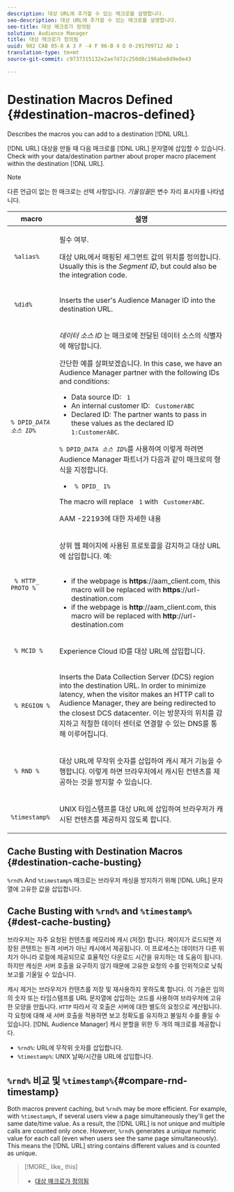 ```yaml
---
description: 대상 URL에 추가할 수 있는 매크로를 설명합니다.
seo-description: 대상 URL에 추가할 수 있는 매크로를 설명합니다.
seo-title: 대상 매크로가 정의됨
solution: Audience Manager
title: 대상 매크로가 정의됨
uuid: 982 CAB 05-8 A 3 F -4 F 96-B 4 D 0-291709712 AD 1
translation-type: tm+mt
source-git-commit: c9737315132e2ae7d72c250d8c196abe8d9e0e43

---
```



# Destination Macros Defined {#destination-macros-defined}

Describes the macros you can add to a destination [!DNL URL].

<!-- destination-macros.xml -->

[!DNL URL] 대상을 만들 때 다음 매크로를 [!DNL URL] 문자열에 삽입할 수 있습니다. Check with your data/destination partner about proper macro placement within the destination [!DNL URL].

>[!NOTE]
>
>다른 언급이 없는 한 매크로는 선택 사항입니다. *기울임꼴*&#x200B;은 변수 자리 표시자를 나타냅니다.

<table id="table_2C532EFB9DAE41B08714753EBD7DFB05"> 
 <thead> 
  <tr> 
   <th colname="col1" class="entry"> macro </th> 
   <th colname="col2" class="entry"> 설명 </th> 
  </tr> 
 </thead>
 <tbody> 
  <tr> 
   <td colname="col1"> <p> <code> %alias%</code> </p> </td> 
   <td colname="col2"> <p>필수 여부. </p> <p>대상 URL에서 매핑된 세그먼트 값의 위치를 정의합니다. Usually this is the <i>Segment ID</i>, but could also be the integration code. </p> </td> 
  </tr> 
  <tr> 
   <td colname="col1"> <p> <code> %did%</code> </p> </td> 
   <td colname="col2"> <p>Inserts the user's <span class="keyword"> Audience Manager</span> ID into the destination URL. </p> </td> 
  </tr> 
  <tr> 
   <td colname="col1"> <p> <code>% DPID_<i>DATA 소스 ID</i>%</code> </p> </td> 
   <td colname="col2"> <p><i>데이터 소스 ID</i> 는 매크로에 전달된 데이터 소스의 식별자에 해당합니다. </p> <p>간단한 예를 살펴보겠습니다. In this case, we have an <span class="keyword"> Audience Manager</span> partner with the following IDs and conditions: </p> 
    <ul id="ul_697508B437EB4090B121AFA5D519AFBE"> 
     <li id="li_32D9F72A7D1543A892DC7E1529E98A96">Data source ID: <code> 1</code> </li> 
     <li id="li_099F5B63D2244B5AADA9B26CB6152E6B">An internal customer ID: <code> CustomerABC</code> </li> 
     <li id="li_0D9FE501C16444DDB388C8E934E5A8C6">Declared ID: The partner wants to pass in these values as the declared ID <code> 1:CustomerABC</code>. </li> 
    </ul> <p><code>% DPID_<i>DATA 소스 ID</i>%</code>를 사용하여 이렇게 하려면 <span class="keyword"> Audience Manager</span> 파트너가 다음과 같이 매크로의 형식을 지정합니다. </p> 
    <ul class="simplelist"> 
     <li> <code> % DPID_ 1%</code> </li> 
    </ul> <p>The macro will replace <code> 1</code> with <code> CustomerABC</code>. </p> <p> 
     <draft-comment>
       AAM -22193에 대한 자세한 내용 
     </draft-comment> </p> </td> 
  </tr> 
  <tr> 
   <td colname="col1"> <p><code> % HTTP_ PROTO %</code> </p> </td> 
   <td colname="col2"> <p>상위 웹 페이지에 사용된 프로토콜을 감지하고 대상 URL에 삽입합니다. 예: 
     <br> 
     <ul id="ul_026F56EC46E94D9EB1153557C0F65325"> 
      <li id="li_B41EF140CC274CB68FE7213DD8B908C0">if the webpage is <b>https</b>://aam_client.com, this macro will be replaced with <b>https</b>://url-destination.com </li> 
      <li id="li_BDCD6EA69B004A92BA6981952341BD77">if the webpage is <b>http</b>://aam_client.com, this macro will be replaced with <b>http</b>://url-destination.com </li> 
     </ul> </p> </td> 
  </tr> 
  <tr> 
   <td colname="col1"> <p><code> % MCID %</code> </p> </td> 
   <td colname="col2"> <p><span class="keyword"> Experience Cloud</span> ID를 대상 URL에 삽입합니다. </p> </td> 
  </tr> 
  <tr> 
   <td colname="col1"> <p><code> % REGION %</code> </p> </td> 
   <td colname="col2"> <p>Inserts the <span class="wintitle"> Data Collection Server (DCS)</span> region into the destination URL. In order to minimize latency, when the visitor makes an HTTP call to <span class="keyword"> Audience Manager</span>, they are being redirected to the closest <span class="wintitle"> DCS</span> datacenter. 이는 방문자의 위치를 감지하고 적절한 데이터 센터로 연결할 수 있는 DNS를 통해 이루어집니다. </p> </td> 
  </tr> 
  <tr> 
   <td colname="col1"> <p> <code> % RND %</code> </p> </td> 
   <td colname="col2"> <p>대상 URL에 무작위 숫자를 삽입하여 캐시 제거 기능을 수행합니다. 이렇게 하면 브라우저에서 캐시된 컨텐츠를 제공하는 것을 방지할 수 있습니다. </p> </td> 
  </tr> 
  <tr> 
   <td colname="col1"> <p> <code> %timestamp%</code> </p> </td> 
   <td colname="col2"> <p>UNIX 타임스탬프를 대상 URL에 삽입하여 브라우저가 캐시된 컨텐츠를 제공하지 않도록 합니다. </p> </td> 
  </tr> 
 </tbody> 
</table>

## Cache Busting with Destination Macros {#destination-cache-busting}

`%rnd%` And `%timestamp%` 매크로는 브라우저 캐싱을 방지하기 위해 [!DNL URL] 문자열에 고유한 값을 삽입합니다.

## Cache Busting with `%rnd%` and `%timestamp%` {#dest-cache-busting}

<!-- c_dest_cache_busting.xml -->

브라우저는 자주 요청된 컨텐츠를 메모리에 캐시 (저장) 합니다. 페이지가 로드되면 저장된 콘텐트는 원격 서버가 아닌 캐시에서 제공됩니다. 이 프로세스는 데이터가 다른 위치가 아니라 로컬에 제공되므로 효율적인 다운로드 시간을 유지하는 데 도움이 됩니다. 하지만 캐싱은 서버 호출을 요구하지 않기 때문에 고유한 요청의 수를 인위적으로 낮춰 보고를 기울일 수 있습니다.

캐시 제거는 브라우저가 컨텐츠를 저장 및 재사용하지 못하도록 합니다. 이 기술은 임의의 숫자 또는 타임스탬프를 URL 문자열에 삽입하는 코드를 사용하여 브라우저에 고유한 모양을 만듭니다. `HTTP` 따라서 각 호출은 서버에 대한 별도의 요청으로 계산됩니다. 각 요청에 대해 새 서버 호출을 적용하면 보고 정확도를 유지하고 불일치 수를 줄일 수 있습니다. [!DNL Audience Manager] 캐시 분할을 위한 두 개의 매크로를 제공합니다.

* `%rnd%`: URL에 무작위 숫자를 삽입합니다.
* `%timestamp%`: UNIX 날짜/시간을 URL에 삽입합니다.

## `%rnd%` 비교 및 `%timestamp%`{#compare-rnd-timestamp}

Both macros prevent caching, but `%rnd%` may be more efficient. For example, with `%timestamp%`, if several users view a page simultaneously they'll get the same date/time value. As a result, the [!DNL URL] is not unique and multiple calls are counted only once. However, `%rnd%` generates a unique numeric value for each call (even when users see the same page simultaneously). This means the [!DNL URL] string contains different values and is counted as unique.

>[!MORE_ like_ this]
>
>* [대상 매크로가 정의됨](../../features/destinations/destination-macros.md#destination-macros-defined)